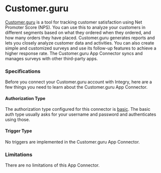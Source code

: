 # Customer.guru

[Customer.guru](http://customer.guru/) is a tool for tracking customer satisfaction using Net Promoter Score (NPS). You can use this to analyze your customers in different segments based on what they ordered when they ordered, and how many orders they have placed. Customer.guru generates reports and lets you closely analyze customer data and activities. You can also create simple and customized surveys and use its follow-up features to achieve a higher response rate. The Customer.guru App Connector syncs and manages surveys with other third-party apps.&#x20;

### Specifications  <a href="#specifications-0-0" id="specifications-0-0"></a>

Before you connect your Customer.guru account with Integry, here are a few things you need to learn about the Customer.guru App Connector.&#x20;

#### Authorization Type  <a href="#authorization-type-0-1" id="authorization-type-0-1"></a>

The authorization type configured for this connector is [basic](https://support.integry.io/hc/en-us/articles/11112617800985-Authentication-Types-Supported-in-Integry). The basic auth type usually asks for your username and password and authenticates using those.&#x20;

#### Trigger Type <a href="#trigger-type-0-2" id="trigger-type-0-2"></a>

No triggers are implemented in the Customer.guru App Connector.&#x20;

### Limitations <a href="#limitations-0-3" id="limitations-0-3"></a>

There are no limitations of this App Connector.
